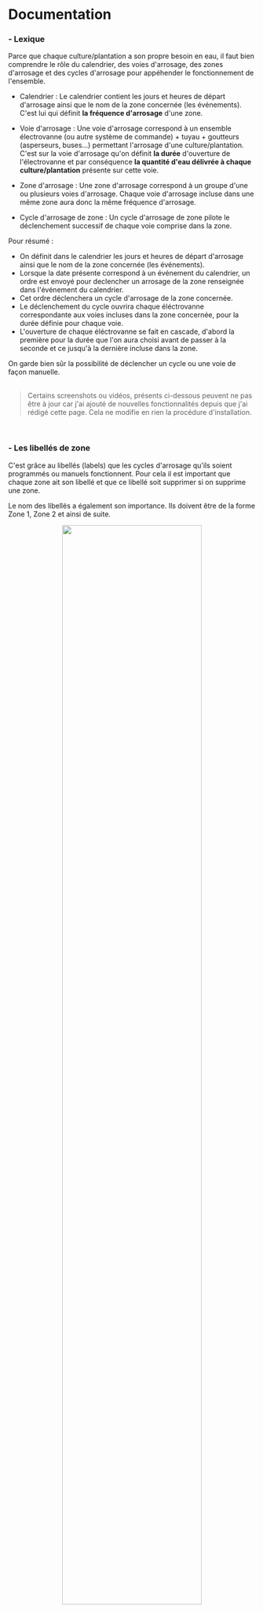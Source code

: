 # Documentation


### - Lexique

Parce que chaque culture/plantation a son propre besoin en eau, il faut bien comprendre le rôle du calendrier,  des voies d'arrosage, des zones d'arrosage et des cycles d'arrosage pour appéhender le fonctionnement de l'ensemble.
- Calendrier : Le calendrier contient les jours et heures de départ d'arrosage ainsi que le nom de la zone concernée (les événements). C'est lui qui définit **la fréquence d'arrosage** d'une zone.

- Voie d'arrosage : Une voie d'arrosage correspond à un ensemble électrovanne (ou autre système de commande) + tuyau + goutteurs (asperseurs, buses...) permettant l'arrosage d'une culture/plantation.
C'est sur la voie d'arrosage qu'on définit **la durée** d'ouverture de l'électrovanne et par conséquence **la quantité d'eau délivrée à chaque culture/plantation** présente sur cette voie.

- Zone d'arrosage : Une zone d'arrosage correspond à un groupe d'une ou plusieurs voies d'arrosage. Chaque voie d'arrosage incluse dans une même zone aura donc la même fréquence d'arrosage.

- Cycle d'arrosage de zone : Un cycle d'arrosage de zone pilote le déclenchement successif de chaque voie comprise dans la zone.

Pour résumé :
- On définit dans le calendrier les jours et heures de départ d'arrosage ainsi que le nom de la zone concernée (les événements).
- Lorsque la date présente correspond à un événement du calendrier, un ordre est envoyé pour declencher un arrosage de la zone renseignée dans l'événement du calendrier.
- Cet ordre déclenchera un cycle d'arrosage de la zone concernée.
- Le déclenchement du cycle ouvrira chaque éléctrovanne correspondante aux voies incluses dans la zone concernée, pour la durée définie pour chaque voie.
- L'ouverture de chaque éléctrovanne se fait en cascade, d'abord la première pour la durée que l'on aura choisi avant de passer à la seconde et ce jusqu'à la dernière incluse dans la zone.

On garde bien sûr la possibilité de déclencher un cycle ou une voie de façon manuelle.
<br><br>

> Certains screenshots ou vidéos, présents ci-dessous peuvent ne pas être à jour car j'ai ajouté de nouvelles fonctionnalités depuis que j'ai rédigé cette page.
> Cela ne modifie en rien la procédure d'installation.

<br>


### - Les libellés de zone

C'est grâce au libellés (labels) que les cycles d'arrosage qu'ils soient programmés ou manuels fonctionnent. Pour cela il est important que chaque zone ait son libellé et que ce libellé soit supprimer si on supprime une zone.

Le nom des libellés a également son importance. Ils doivent être de la forme Zone 1, Zone 2 et ainsi de suite. 
<p align="center"><img src="Medias/Install/add_labels.gif" width=75%></p>

Je n'ai malheureusement pas trouvé comment les créer ou les supprimer automatiquement. 
<br><br>


### - Inclure une voie à une zone d'arrosage

Pour inclure une voie à une zone d'arrosage et ainsi permettre son déclenchement lors d'un cycle d'arrosage, automatique ou manuel, il faut :
- Ajouter un libellé de zone au script 'script.arrosage_declenchement_auto_voie_x' (x représentant le numéro de la voie à inclure dans la zone). Cette opération se fait par l'UI de Home Assistant ([Voir](DOCUMENTATION.md#--les-libell%C3%A9s-de-zone)).
<br><br>


### - Ajouter une nouvelle voie d'arrosage

Un outil est présent dans la page paramètres de "l'intégration". Il permet de générer les fichiers d'entités, les automatisations et les scripts nécessaires au fonctionnement d'une voie d'arrosage.

<p align="center"><img src="Medias/Documentation/ajout_suppression_fichiers.gif" width=75%></p>
<p align="center"><i>Les outils d'ajout et suppression de nouvelles voies et zones d'arrosage.</i></p>

Pour ajouter une voie d'arrosage il faut :
- Générer les fichiers.
- Redémarrer Home Assistant. Vous pouvez ajouter plusieurs voies avant le redémarrage de Home assistant.
- Ajouter une carte 'custom:streamline-card avec le template arrosage_voie' pour cette nouvelle voie sur le dashboard.

Nb: Si vous utilisez "l'intégration" en production avant de redémarrer Home Assistant, faites la correspondre avec votre matériel cela vous evitera un redémarrage supplémentaire ([Voir](DOCUMENTATION.md#--faire-correspondre-les-commandes-d%C3%A9lectrovannes-avec-son-mat%C3%A9riel)).
<br><br>


### - Si vous avez besoin de plus de 9 voies.

Il faudra en plus des étapes précédentes modifier l'automatisation 'automation.arrosage_nombre_electrovannes_incluses_par_zone' pour en tenir compte. Les modifications à effectuer sont indiquées dans le descriptif des automatisations.
<br><br>


### - Supprimer une voie d'arrosage

Un outil est présent dans la page paramètres de "l'intégration". Il permet de supprimer les fichiers d'entités, les automatisations et les scripts nécessaires au fonctionnement d'une voie d'arrosage.

Pour supprimer une voie d'arrosage il faut :
- Supprimer les fichiers.
- Redémarrer Home Assistant.
- Supprimer la carte de la voie sur le dashboard.
<br><br>


### - Ajouter une zone d'arrosage

Par défaut l'intégration vient avec 3 zones actives et 6 autres zones qui n'attendent que leurs entités. Un outil est présent dans la page paramètres de "l'intégration". Il permet de générer les fichiers d'entités et les automatisations nécessaires au fonctionnement d'une zone d'arrosage.

Pour ajouter une zone il faut :
- Générer les fichiers.
- Activer la ou les nouvelles zones ([Voir](DOCUMENTATION.md#--activerd%C3%A9sactiver-une-zone)).
- Redémarrer Home Assistant pour leur prise en compte.
- Ajouter une carte 'custom:streamline-card avec le template arrosage_zone' pour cette nouvelle zone sur le dashboard.
<br><br>


### - Si vous avez besoin de plus de 9 zones.

Il faudra en plus des étapes précédentes modifier certains sensors et automatisations pour en tenir compte.

Le sensor à modifier est :
- 'sensor.arrosage_noms_des_zones' situé dans le fichier 'zones.yaml' pour déclarer les zones supplémentaires.

Les modifications à effectuer sont indiquées dans les commentaires du fichier.

Les automatisations à modifier sont :
- 'automation.arrosage_calendrier'.
- 'automation.arrosage_nombre_electrovannes_incluses_par_zone'.
- 'automation.arrosage_affichage_notifications_temporaires'.
- 'automation.arrosage_alerte'.

Les modifications à effectuer sont indiquées dans le descriptif des automatisations.

Il faudra également ajouter au dashboard les cartes notifications correspondantes à ces nouvelles zones en dupliquant celles existantes et en modifiant le numéro de zone à l'intérieure de celles-ci.
<p align="center"><img src="Medias/Documentation/9_zones_plus.jpg" width=75%></p>
<br>


### - Pour supprimer une zone 

 Pour supprimer une zone les étapes sont les mêmes que pour supprimer une voie. Il faudra en plus désactiver cette zone ([Voir](DOCUMENTATION.md#--activerd%C3%A9sactiver-une-zone)).
 
 Vous pouvez également supprimer les cartes de notification pour la zone supprimée (mais ce n'est pas obligatoire).
<br><br>


### - Note sur les outils de suppression de voie et de zone.

L'outil de suppression de voie ou de zone, permet de supprimer les fichiers d'entités, les automatisations et les scripts nécessaires au fonctionnement d'une voie ou d'une zone d'arrosage.

Il supprime les fichiers de la dernière voie ou zone existante. Par exemple si j'ai 9 voies d'arrosage il supprimera les fichiers de la voie 9.

L'outil de suppression ne sera en mesure d'effacer les automatisations et scripts, que si ceci n'ont pas été migrés dans l'UI de Home Assistant. Dans ce cas, il faudra les supprimer manuellement par l'interface utilisateur de Home Assistant.

Suite à la suppression des fichiers par l'outil, des entités orphelines peuvent apparaitre ([Voir](DOCUMENTATION.md#--les-entit%C3%A9s-orphelines)).
<br><br>


### - Les entités orphelines.

Suite à la suppression des fichiers de définition d'une voie ou d'une zone, Home Assistant fera apparaitre des entités orphelines après redémarrage.

Une carte du dasboard, sur la page paramètres donne une liste de celles-ci. Cette carte n'est pas visible s'il n'y à pas d'entités orphelines liées à "l'intégration".

Pour les supprimer, il faut:
- Aller à Paramètres/Appareils et services/Entités, les rechercher et les supprimer.
- La suppression sera effective au prochain redémarrage de Home Assistant.
<p align="center"><img src="Medias/Documentation/entités_orphelines.jpg" width=75%></p>
<p align="center"><img src="Medias/Documentation/entités_orphelines.gif" width=75%></p>
C'est là qu'il est pratique d'avoir défini un libellé ou une catégorie pour toutes les entités de l'intégration à l'installation de celle-ci, pour les retrouver plus rapidement.
<br><br>


### - Activer/Désactiver une zone

Pour activer une zone d'arrosage, il faut :
- Modifier son nom, par le nom que vous voulez dans le fichier 'zones.yaml', présent dans le dossier 'packages/arrosage/'.
- Avoir ajouter un libellé pour cette zone ([Voir](DOCUMENTATION.md#--les-libell%C3%A9s-de-zone)).
- L'activation sera effective après redémarrage de Home Assistant.

Les zones inactives ont un nom de la forme 'Nom_de_la_zone_x' (x représentant le numéro de la zone).

Pour désactiver une zone, il faudra faire l'opération inverse à savoir :
- Remettre le nom par defaut pour la zone dans le fichier 'zones.yaml'.
- Supprimer son libellé.
- La désactivation sera effective après redémarrage de Home Assistant.

Les modifications à effectuer sont indiquées dans les commentaires du fichier.'zones.yaml'.
<p align="center"><img src="Medias/Documentation/nom_des_zones.gif" width=75%></p>
<br>


### - Migrer les automatisions et les script

Vous pouvez migrer certaines automatisations dans Home Assistant afin de les modifier depuis l'UI. Pour cela il faut :
- Aller à Paramètres/Automatisations et scènes/Automatisation.
- Ouvrir l'automatisation que l'on souhaite migrer dans l'UI.
- Cliquer sur migrer et suivre les étapes.

Je ne conseille pas de migrer toute les automatisations, notamment celles dédiées aux voies et aux zones ou l'outil de suppression ne pourra plus les supprimer et vous devrez le faire à la main depuis l'UI.

La seule qui peut avoir un intêret de migrer est l'automatisation 'automation.arrosage_calendrier' sur laquelle on peut vouloir ajouter des conditions pour tenir compte de la météo ou de capteur de pluie, hygrométrie.

Si vous utiliser plus de 9 zones, vous pouvez également migrer les automatisations 'automation.arrosage_nombre_electrovannes_incluses_par_zone', 'automation.arrosage_affichage_notifications_temporaires', 'automation.arrosage_alerte' qu'il faudra également modifiés, ce qu'il sera plus pratique à faire depuis l'UI.
<br><br>


### - Faire correspondre les commandes d'électrovannes avec son matériel

Pour lier votre propre matériel commandant votre arrosage à l'intégration il faut :
- Modifier le template_switch 'switch.arrosage_electrovanne_x' (x représentant le numéro de l'éléctrovanne) dans les fichiers 'voie_x.yaml' situé dans le dossier 'packages/arrosage/' comme indiqué dans les commentaires de ces fichiers.
- Redémarrer Home Assistant pour la prise en compte des changements.

A partir de ce moment "l'intégration" ne sera plus en mode simulation mais pilotera vraiment votre matériel.

Par exemple 'switch.d1mini_potager_arrosage_voie_1' correspondant à ma commande réelle :
<p align="center"><img src="Medias/Documentation/correspondance_voie.gif" width=75%></p>
<br>


### - Ajouter son compteur d'eau

Pour prendre en compte son propre compteur d'eau il faut :
- Modifier le template sensor 'sensor.arrosage_compteur_eau' dans les fichiers 'config_autres_sensors.yaml' situé dans le dossier 'packages/arrosage/' comme indiqué dans les commentaires de ce fichier.
- Redémarrer Home Assistant pour la prise en compte des changements.

Si vous n'en avez pas vous pouvez laisser tel quel et simplement supprimer sa carte du dashboard. Ne supprimer pas le sensor, il est utilisé dans certaines carte du dashboard pour des calculs.

```yml
  - sensor:
      - name: Arrosage - Compteur eau
        unique_id: arrosage_compteur_eau
        state: "{{ states(my_entity) | int(0) }}"
        icon: mdi:water
        unit_of_measurement: L
        variables:
          my_entity: sensor.d1mini_verger_compteur_eau_jour

# Si vous n'avez pas de moyen de comptabliser votre consommation d'eau, laissez le sensor ci-dessus tel quel il affichera juste 0.
# Si vous en avez un, remplacer 'sensor.d1mini_verger_compteur_eau_jour' dans la ligne 'my_entity:'
# par votre entité qui comptabilise votre consommation d'eau.
```
<br><br>


### - Modifier le binary_sensor de connectivité des electrovannes

Pour prendre en compte son propre sensor de connectivité des électrovannes il faut :
- Modifier le template_binary sensor 'binary_sensor.arrosage_electrovannes_connected' dans les fichiers 'config_autres_sensors.yaml' situé dans le dossier 'packages/arrosage/' comme indiqué dans les commentaires de ce fichier.
- Redémarrer Home Assistant pour la prise en compte des changements.

Si vous n'en avez pas vous pouvez laisser tel quel et simplement supprimer sa carte du dashboard. Ne supprimer pas le binary_sensor, il est utilisé dans certaines automatisations.

Par exemple mon sensor de connectivité est 'binary_sensor.arrosage_esp_status' qui est un group de binary :
<p align="center"><img src="Medias/Documentation/connectivity_sensor.gif" width=75%></p>
<br>


### - Stucture des fichiers de "l'intégration"

Voici comment sont structurés les fichiers de "l'intégration" une fois installée.

Le dossier racine 'arrosage' contient 4 fichiers et 2 dossiers :
- 'automatisation.yaml' regroupe les automatisations relatives aux notifications, calendrier et demise à jour de sensors.
- 'script.yaml' regroupe les scripts d'arrêt de cycle d'arrosage et d'envoi de notification vers l'application_mobile
- 'config_autres_sensors.yaml' regroupe les entités et commandes qui ne sont pas liés à une zone ou voie. 
- 'zones.yaml' regroupe les entités de configuration générale pour les zones.

Le sous-dossier 'voies_and_zones' contient les fichiers relatifs aux voies et aux zones. Il contient aussi bien des fichiers de déclaration d'entités que des automatisations ou scripts.
- 'voie_x.yaml' regroupe les entités pour une voie (comme d'habitude x représentant un numéro).
- 'zone_x.yaml'regroupe les entités pour une zone.
- 'automatisation_arrosage_voie_x.yaml' les automatisations qui gèrent le déclenchement manuel ou programmé d'une voie.
- 'automatisation_arrosage_zone_x.yaml' les automatisation qui gèrent le déclenchement d'un cycle d'arrosage de zone.
- 'script_arrosage_declenchement_auto_voie_x.yaml' les scripts permettant le declenchement en cascade des voies lors des cycles d'arrosage de zone.

Le sous-dossier 'generate_voies_and_zones' contient les fichiers les fichiers relatifs à la créations de nouvelles voies ou zones et un dossier.
- 'automatisation_init_at_start.yaml' permet de calculer et mettre à jour certaines entités pour les rendre disponible pour "l'intégration".
- 'scripts_arrosage_fichiers.yaml' regroupe les commandes permettant la création ou suppression des fichiers pour les voies et zones.
- 4 scripts python 'arrosage_generer_fichiers_voie.py', 'arrosage_generer_fichiers_zone.py', 'arrosage_supprimer_fichiers_voie.py' et 'arrosage_supprimer_fichiers_zone.py' qui générent les fichiers pour les voies et zones à partir d'un modéle.
- un script python 'arrosage_correspondance_materiel.py' qui stocke dans un fichier json la correspondance entre les voies "logicielles" de "l'intégration" et votre matériel déclenchant réellement votre arrosage (en mode production sinon il reste vide).
- 'arrosage_correspondance_materiel.json' le dit fichier json. En mode simulation il ne contient aucune données. Il se mettra à jour chaque fois que vous ferez correspondre une voie à votre propre matériel. (Voir)

Le sous-dossier 'modeles' contient les modèles de fichiers pour les outils de création/suppression de voies et zones.
- 'automatisation_arrosage_voie_x.txt'
- 'automatisation_arrosage_zone_x.txt'
- 'script_arrosage_declenchement_auto_voie_x.txt'
- 'voie_x.txt'
- 'zones.txt'

<div align="center">

<i>[Un visuel de la stucture complète](https://github.com/tochy83/My-irrigation-system-for-HA/blob/main/Medias/Install/structure_dossier_packages.jpg)</i>

</div>
<br>


### - Supprimer l'intégration

Pour supprimer totalement "l'integration", il faut :
- Supprimer le dossier 'arrosage' situé dans les dossier 'packages/'.
- Redémarrer Home Assistant.
- Supprimer les libellés et eventuellemnt la catégorie si vous en aviez attribuée une.
- Supprimer toutes les entités orphelines liées à "l'intégration".
- Supprimer le dashboard.
- Redémarrer Home Assistant.

Nb: Si vous avez migré des automatisations ou script sous l'UI de Home Assistant il faudra alors les supprimer depuis celle-ci manuellement.
<br><br>


### - Capteur de pluie ou d'humidité du sol

Je n'ai pas ajouté de prise en compte de ce type de capteurs dans "l'intégration" car je n'en dispose pas. Cependant si l'on souhaite en tenir compte il suffit simplement de les rajouter en conditions de l'automatisation 'automation.arrosage_calendrier'.

<br><br>




